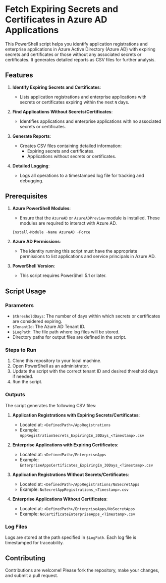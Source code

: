 
# Fetch Expiring Secrets and Certificates in Azure AD Applications

This PowerShell script helps you identify application registrations and enterprise applications in Azure Active Directory (Azure AD) with expiring secrets and certificates or those without any associated secrets or certificates. It generates detailed reports as CSV files for further analysis.

## Features

1. **Identify Expiring Secrets and Certificates**:
   - Lists application registrations and enterprise applications with secrets or certificates expiring within the next `N` days.

2. **Find Applications Without Secrets/Certificates**:
   - Identifies applications and enterprise applications with no associated secrets or certificates.

3. **Generate Reports**:
   - Creates CSV files containing detailed information:
     - Expiring secrets and certificates.
     - Applications without secrets or certificates.

4. **Detailed Logging**:
   - Logs all operations to a timestamped log file for tracking and debugging.

## Prerequisites

1. **Azure PowerShell Modules**:
   - Ensure that the `AzureAD` or `AzureADPreview` module is installed. These modules are required to interact with Azure AD.

   ```powershell
   Install-Module -Name AzureAD -Force
   ```

2. **Azure AD Permissions**:
   - The identity running this script must have the appropriate permissions to list applications and service principals in Azure AD.

3. **PowerShell Version**:
   - This script requires PowerShell 5.1 or later.

## Script Usage

### Parameters

- `$thresholdDays`: The number of days within which secrets or certificates are considered expiring.
- `$TenantId`: The Azure AD Tenant ID.
- `$LogPath`: The file path where log files will be stored.
- Directory paths for output files are defined in the script.

### Steps to Run

1. Clone this repository to your local machine.
2. Open PowerShell as an administrator.
3. Update the script with the correct tenant ID and desired threshold days if needed.
4. Run the script.

### Outputs

The script generates the following CSV files:

1. **Application Registrations with Expiring Secrets/Certificates**:
   - Located at: `<DefinedPath>/AppRegistrations`
   - Example: `AppRegistrationSecrets_ExpiringIn_30Days_<Timestamp>.csv`

2. **Enterprise Applications with Expiring Certificates**:
   - Located at: `<DefinedPath>/EnterpriseApps`
   - Example: `EnterpriseAppsCertificates_ExpiringIn_30Days_<Timestamp>.csv`

3. **Application Registrations Without Secrets/Certificates**:
   - Located at: `<DefinedPath>/AppRegistrations/NoSecretApps`
   - Example: `NoSecretAppRegistrations_<Timestamp>.csv`

4. **Enterprise Applications Without Certificates**:
   - Located at: `<DefinedPath>/EnterpriseApps/NoSecretApps`
   - Example: `NoCertificateEnterpriseApps_<Timestamp>.csv`

### Log Files

Logs are stored at the path specified in `$LogPath`. Each log file is timestamped for traceability.


## Contributing

Contributions are welcome! Please fork the repository, make your changes, and submit a pull request.


